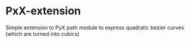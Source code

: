 # PxX-extension
Simple extension to PyX path module to express quadratic bezier curves (which are turned into cubics)
